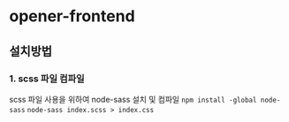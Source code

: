 # opener-frontend

## 설치방법
### 1. scss 파일 컴파일 
  scss 파일 사용을 위하여 node-sass 설치 및 컴파일 
  `npm install -global node-sass`
  `node-sass index.scss > index.css`